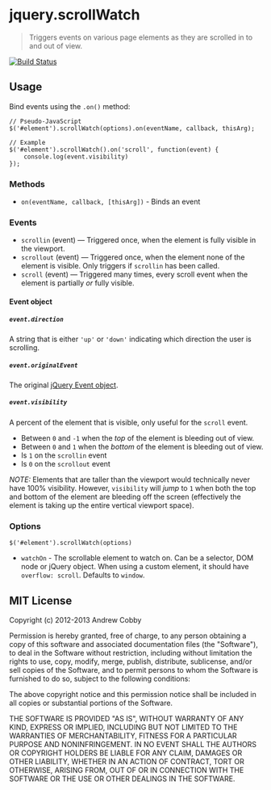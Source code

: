 # jquery.scrollWatch

 > Triggers events on various page elements as they are scrolled in to and out of view.

[![Build Status](https://travis-ci.org/cobbweb/jquery.scrollwatch.png?branch=master)](https://travis-ci.org/cobbweb/jquery.scrollwatch)

## Usage

Bind events using the `.on()` method:

    // Pseudo-JavaScript
    $('#element').scrollWatch(options).on(eventName, callback, thisArg);

    // Example
    $('#element').scrollWatch().on('scroll', function(event) {
        console.log(event.visibility)
    });

### Methods

* `on(eventName, callback, [thisArg])` - Binds an event

### Events

 * `scrollin` (event) — Triggered once, when the element is fully visible in the viewport.
 * `scrollout` (event) — Triggered once, when the element none of the element is visible. Only triggers if `scrollin` has been called.
 * `scroll` (event) — Triggered many times, every scroll event when the element is partially *or* fully visible.

#### Event object

##### `event.direction`

A string that is either `'up'` or `'down'` indicating which direction the user is scrolling.

##### `event.originalEvent`

The original [jQuery Event object](http://api.jquery.com/category/events/event-object/).

##### `event.visibility`

A percent of the element that is visible, only useful for the `scroll` event. 

 * Between `0` and `-1` when the *top* of the element is bleeding out of view. 
 * Between `0` and `1` when the *bottom* of the element is bleeding out of view.
 * Is `1` on the `scrollin` event
 * Is `0` on the `scrollout` event

*NOTE:* Elements that are taller than the viewport would technically never have 100% visibility. However, `visibility` will *jump* to `1` when both the top and bottom of the element are bleeding off the screen (effectively the element is taking up the entire vertical viewport space).

### Options

`$('#element').scrollWatch(options)`

* `watchOn` - The scrollable element to watch on. Can be a selector, DOM node or jQuery object. When using a custom element, it should have `overflow: scroll`. Defaults to `window`.

## MIT License

Copyright (c) 2012-2013 Andrew Cobby

Permission is hereby granted, free of charge, to any person
obtaining a copy of this software and associated documentation
files (the "Software"), to deal in the Software without
restriction, including without limitation the rights to use,
copy, modify, merge, publish, distribute, sublicense, and/or sell
copies of the Software, and to permit persons to whom the
Software is furnished to do so, subject to the following
conditions:

The above copyright notice and this permission notice shall be
included in all copies or substantial portions of the Software.

THE SOFTWARE IS PROVIDED "AS IS", WITHOUT WARRANTY OF ANY KIND,
EXPRESS OR IMPLIED, INCLUDING BUT NOT LIMITED TO THE WARRANTIES
OF MERCHANTABILITY, FITNESS FOR A PARTICULAR PURPOSE AND
NONINFRINGEMENT. IN NO EVENT SHALL THE AUTHORS OR COPYRIGHT
HOLDERS BE LIABLE FOR ANY CLAIM, DAMAGES OR OTHER LIABILITY,
WHETHER IN AN ACTION OF CONTRACT, TORT OR OTHERWISE, ARISING
FROM, OUT OF OR IN CONNECTION WITH THE SOFTWARE OR THE USE OR
OTHER DEALINGS IN THE SOFTWARE.
